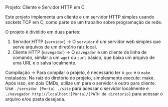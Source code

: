 Projeto: Cliente e Servidor HTTP em C

Este projeto implementa um cliente e um servidor HTTP simples usando sockets TCP em C, como parte de um trabalho sobre programação de rede.

O projeto é dividido em duas partes:
1. Servidor HTTP (`servidor`) -> O `servidor` é um servidor web simples que serve arquivos de um diretório raiz local.
2. Cliente HTTP (`navegador`) -> O `navegador` é um cliente de linha de comando, similar a um `wget` ou `curl` básico, que baixa um arquivo de uma URL e o salva localmente.

Compilação -> Para compilar o projeto, é necessário ter o `gcc` e o `make` instalados. Na raiz do diretório do projeto, simplesmente execute: make. Após isso, em dois CMDs, utilize um para o servidor e outro para cliente. Use  `./servidor [Porta] ./site` para acessar o servidor localmente e `./navegador http://localhost:[Porta]/[PATH do diretorio]` para acessar o arquivo e/ou pasta desejada.

